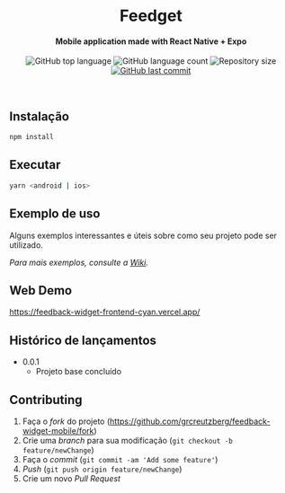 <h1 align="center">
    <br>
    Feedget
</h1>

<h4 align="center">
  Mobile application made with React Native + Expo
</h4>

<p align="center">
  <img alt="GitHub top language" src="https://img.shields.io/github/languages/top/grcreutzberg/feedback-widget-mobile.svg">

  <img alt="GitHub language count" src="https://img.shields.io/github/languages/count/grcreutzberg/feedback-widget-mobile.svg">

  <img alt="Repository size" src="https://img.shields.io/github/repo-size/grcreutzberg/feedback-widget-mobile.svg">

  <a href="https://github.com/grcreutzberg/feedback-widget-mobile/commits/master">
    <img alt="GitHub last commit" src="https://img.shields.io/github/last-commit/grcreutzberg/feedback-widget-mobile.svg">
  </a>
</p>

<br />

## Instalação
```sh
npm install
```
## Executar
```sh
yarn <android | ios>
```

## Exemplo de uso

Alguns exemplos interessantes e úteis sobre como seu projeto pode ser utilizado.

_Para mais exemplos, consulte a [Wiki][wiki]._ 

## Web Demo
https://feedback-widget-frontend-cyan.vercel.app/

## Histórico de lançamentos

* 0.0.1
    * Projeto base concluído

## Contributing

1. Faça o _fork_ do projeto (<https://github.com/grcreutzberg/feedback-widget-mobile/fork>)
2. Crie uma _branch_ para sua modificação (`git checkout -b feature/newChange`)
3. Faça o _commit_ (`git commit -am 'Add some feature'`)
4. _Push_ (`git push origin feature/newChange`)
5. Crie um novo _Pull Request_

[wiki]: https://github.com/grcreutzberg/feedback-widget-mobile/wiki
